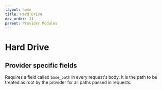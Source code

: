```yaml
---
layout: home
title: Hard Drive
nav_order: 11
parent: Provider Modules
---
```


# Hard Drive

## Provider specific fields

Requires a field called `base_path` in every request's body. It is the path to be treated as root by the provider for all paths passed in requests.

